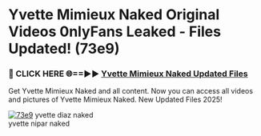 # Yvette Mimieux Naked Original Videos 0nlyFans Leaked - Files Updated! (73e9)

<h3>🔴 CLICK HERE 🌐==►► <a href="https://tinyurl.com/up5wt9bj" rel="nofollow">Yvette Mimieux Naked Updated Files</a></h3>

Get Yvette Mimieux Naked and all content. Now you can access all videos and pictures of Yvette Mimieux Naked. New Updated Files 2025!

[![73e9](https://i.imgur.com/ABiUzMV.gif)](https://tinyurl.com/up5wt9bj)
yvette diaz naked<br>
yvette nipar naked